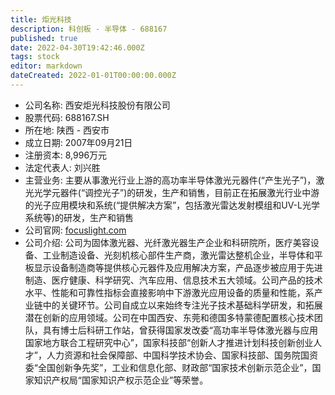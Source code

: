 ```yaml
---
title: 炬光科技
description: 科创板 - 半导体 - 688167
published: true
date: 2022-04-30T19:42:46.000Z
tags: stock
editor: markdown
dateCreated: 2022-01-01T00:00:00.000Z
---
```


- 公司名称: 西安炬光科技股份有限公司
- 股票代码: 688167.SH
- 所在地: 陕西 - 西安市
- 成立日期: 2007年09月21日
- 注册资本: 8,996万元
- 法定代表人: 刘兴胜
- 主营业务: 主要从事激光行业上游的高功率半导体激光元器件(“产生光子”)，激光光学元器件(“调控光子”)的研发，生产和销售，目前正在拓展激光行业中游的光子应用模块和系统(“提供解决方案”，包括激光雷达发射模组和UV-L光学系统等)的研发，生产和销售
- 公司官网: [focuslight.com](focuslight.com)
- 公司介绍: 公司为固体激光器、光纤激光器生产企业和科研院所，医疗美容设备、工业制造设备、光刻机核心部件生产商，激光雷达整机企业，半导体和平板显示设备制造商等提供核心元器件及应用解决方案，产品逐步被应用于先进制造、医疗健康、科学研究、汽车应用、信息技术五大领域。公司产品的技术水平、性能和可靠性指标会直接影响中下游激光应用设备的质量和性能，系产业链中的关键环节。公司自成立以来始终专注光子技术基础科学研发，和拓展潜在创新的应用领域。公司在中国西安、东莞和德国多特蒙德配置核心技术团队，具有博士后科研工作站，曾获得国家发改委“高功率半导体激光器与应用国家地方联合工程研究中心”，国家科技部“创新人才推进计划科技创新创业人才”，人力资源和社会保障部、中国科学技术协会、国家科技部、国务院国资委“全国创新争先奖”，工业和信息化部、财政部“国家技术创新示范企业”，国家知识产权局“国家知识产权示范企业”等荣誉。


